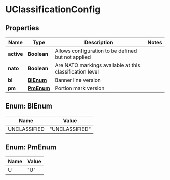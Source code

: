 

# UClassificationConfig


## Properties

| Name | Type | Description | Notes |
|------------ | ------------- | ------------- | -------------|
|**active** | **Boolean** | Allows configuration to be defined but not applied |  |
|**nato** | **Boolean** | Are NATO markings available at this classification level |  |
|**bl** | [**BlEnum**](#BlEnum) | Banner line version |  |
|**pm** | [**PmEnum**](#PmEnum) | Portion mark version |  |



## Enum: BlEnum

| Name | Value |
|---- | -----|
| UNCLASSIFIED | &quot;UNCLASSIFIED&quot; |



## Enum: PmEnum

| Name | Value |
|---- | -----|
| U | &quot;U&quot; |



